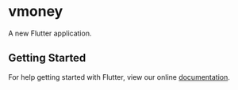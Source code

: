 # vmoney

A new Flutter application.

## Getting Started

For help getting started with Flutter, view our online
[documentation](https://flutter.io/).
